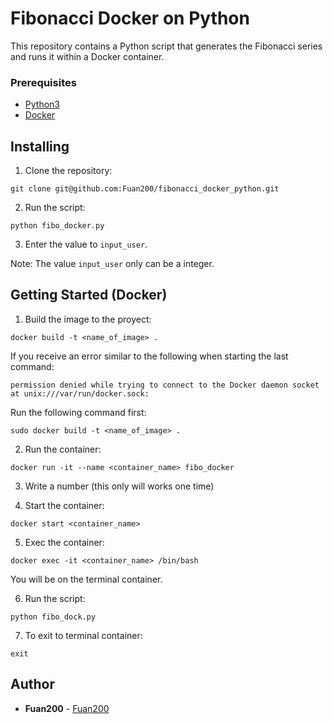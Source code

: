 # Fibonacci Docker on Python

This repository contains a Python script that generates the Fibonacci series and runs it within a Docker container.

### Prerequisites

- [Python3](https://www.python.org/)
- [Docker](https://docs.docker.com/engine/install/)

## Installing

1. Clone the repository:

```
git clone git@github.com:Fuan200/fibonacci_docker_python.git
```

2. Run the script:

```
python fibo_docker.py
```

3. Enter the value to `input_user`.

Note: The value `input_user` only can be a integer.

## Getting Started (Docker)

1. Build the image to the proyect:

```
docker build -t <name_of_image> .
```

If you receive an error similar to the following when starting the last command:

```permission denied while trying to connect to the Docker daemon socket at unix:///var/run/docker.sock:```

Run the following command first:

```
sudo docker build -t <name_of_image> .
```

2. Run the container:

```
docker run -it --name <container_name> fibo_docker
```

3. Write a number (this only will works one time)

4. Start the container:

```
docker start <container_name>
```

5. Exec the container:

```
docker exec -it <container_name> /bin/bash
```

You will be on the terminal container.

6. Run the script:

```
python fibo_dock.py
```

7. To exit to terminal container:

```
exit
```
<!-- ### Sample Test -->
## Author

- **Fuan200** - [Fuan200](https://github.com/Fuan200)

